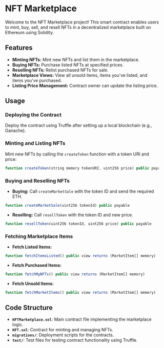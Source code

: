 # NFT Marketplace

Welcome to the NFT Marketplace project! This smart contract enables users to mint, buy, sell, and resell NFTs in a decentralized marketplace built on Ethereum using Solidity.

## Features

- **Minting NFTs:** Mint new NFTs and list them in the marketplace.
- **Buying NFTs:** Purchase listed NFTs at specified prices.
- **Reselling NFTs:** Relist purchased NFTs for sale.
- **Marketplace Views:** View all unsold items, items you've listed, and items you've purchased.
- **Listing Price Management:** Contract owner can update the listing price.


## Usage

### Deploying the Contract

Deploy the contract using Truffle after setting up a local blockchain (e.g., Ganache).

### Minting and Listing NFTs

Mint new NFTs by calling the `createToken` function with a token URI and price:
```javascript
function createToken(string memory tokenURI, uint256 price) public payable returns (uint)
```

### Buying and Reselling NFTs

- **Buying:** Call `createMarketSale` with the token ID and send the required ETH.
```javascript
function createMarketSale(uint256 tokenId) public payable
```

- **Reselling:** Call `resellToken` with the token ID and new price.
```javascript
function resellToken(uint256 tokenId, uint256 price) public payable
```

### Fetching Marketplace Items

- **Fetch Listed Items:**
```javascript
function fetchItemsListed() public view returns (MarketItem[] memory)
```

- **Fetch Purchased Items:**
```javascript
function fetchMyNFTs() public view returns (MarketItem[] memory)
```

- **Fetch Unsold Items:**
```javascript
function fetchMarketItems() public view returns (MarketItem[] memory)
```

## Code Structure

- **`NFTMarketplace.sol`**: Main contract file implementing the marketplace logic.
- **`NFT.sol`**: Contract for minting and managing NFTs.
- **`migrations/`**: Deployment scripts for the contracts.
- **`test/`**: Test files for testing contract functionality using Truffle.

